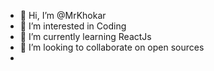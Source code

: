 - 👋 Hi, I’m @MrKhokar
- 👀 I’m interested in Coding
- 🌱 I’m currently learning ReactJs
- 💞️ I’m looking to collaborate on open sources
- 

<!---
MrKhokar/MrKhokar is a ✨ special ✨ repository because its `README.md` (this file) appears on your GitHub profile.
You can click the Preview link to take a look at your changes.
--->
